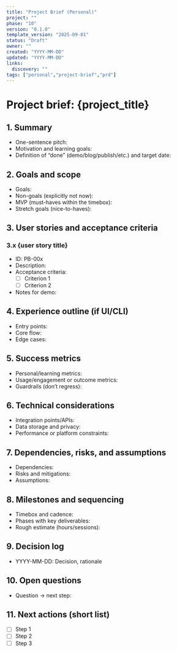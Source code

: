 ```yaml
---
title: "Project Brief (Personal)"
project: ""
phase: "10"
version: "0.1.0"
template_version: "2025-09-01"
status: "Draft"
owner: ""
created: "YYYY-MM-DD"
updated: "YYYY-MM-DD"
links:
  discovery: ""
tags: ["personal","project-brief","prd"]
---
```


# Project brief: {project_title}

## 1. Summary
- One-sentence pitch:
- Motivation and learning goals:
- Definition of “done” (demo/blog/publish/etc.) and target date:

## 2. Goals and scope
- Goals:
- Non-goals (explicitly not now):
- MVP (must-haves within the timebox):
- Stretch goals (nice-to-haves):

## 3. User stories and acceptance criteria
### 3.x {user story title}
- ID: PB-00x
- Description:
- Acceptance criteria:
  - [ ] Criterion 1
  - [ ] Criterion 2
- Notes for demo:

## 4. Experience outline (if UI/CLI)
- Entry points:
- Core flow:
- Edge cases:

## 5. Success metrics
- Personal/learning metrics:
- Usage/engagement or outcome metrics:
- Guardrails (don’t regress):

## 6. Technical considerations
- Integration points/APIs:
- Data storage and privacy:
- Performance or platform constraints:

## 7. Dependencies, risks, and assumptions
- Dependencies:
- Risks and mitigations:
- Assumptions:

## 8. Milestones and sequencing
- Timebox and cadence:
- Phases with key deliverables:
- Rough estimate (hours/sessions):

## 9. Decision log
- YYYY-MM-DD: Decision, rationale

## 10. Open questions
- Question → next step:

## 11. Next actions (short list)
- [ ] Step 1
- [ ] Step 2
- [ ] Step 3